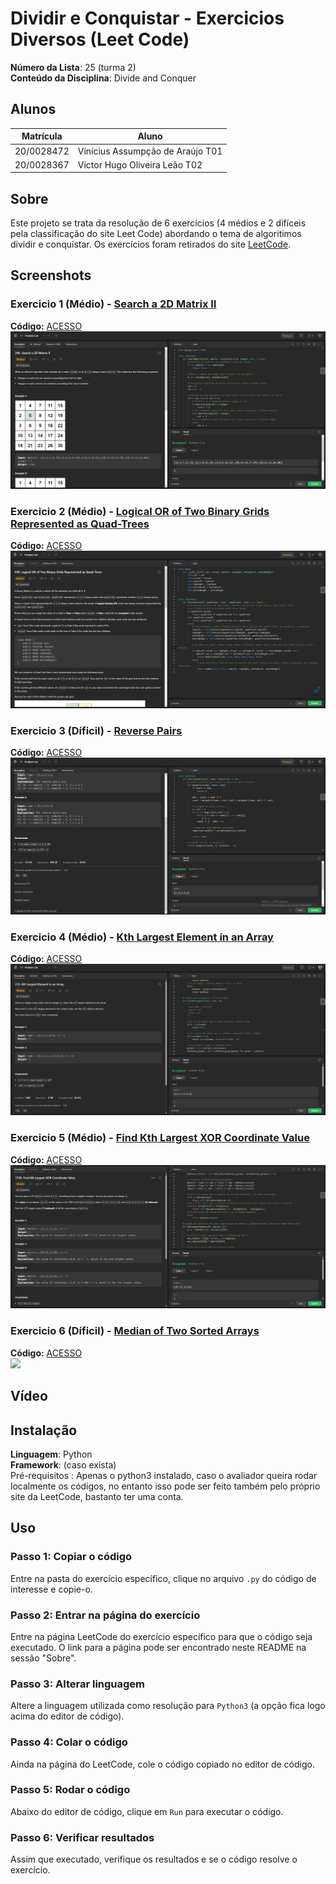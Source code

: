# Dividir e Conquistar - Exercicios Diversos (Leet Code)

**Número da Lista**: 25 (turma 2)<br>
**Conteúdo da Disciplina**: Divide and Conquer<br>

## Alunos
|Matrícula | Aluno |
| -- | -- |
| 20/0028472  |  Vinícius Assumpção de Araújo T01 |
| 20/0028367  |  Victor Hugo Oliveira Leão T02 |

## Sobre 
Este projeto se trata da resolução de 6 exercícios (4 médios e 2 difíceis pela classificação do site Leet Code) abordando o tema de algoritimos dividir e conquistar. Os exercícios foram retirados do site [LeetCode](https://leetcode.com).

## Screenshots

### Exercicio 1 (Médio) - [Search a 2D Matrix II](https://leetcode.com/problems/search-a-2d-matrix-ii/)
**Código:** [ACESSO](Search2DMatrix/Search2DMatrix.py)<br>
![Search a 2D Matrix II](assets/SearchMatrix.png)

### Exercicio 2 (Médio) - [Logical OR of Two Binary Grids Represented as Quad-Trees](https://leetcode.com/problems/logical-or-of-two-binary-grids-represented-as-quad-trees/)
**Código:** [ACESSO](LogicalQuad/Logical.py)<br>
![Logical OR of Two Binary Grids Represented as Quad-Trees](assets/Logical.png)

### Exercicio 3 (Díficil) - [Reverse Pairs](https://leetcode.com/problems/reverse-pairs/)
**Código:** [ACESSO](ReversePairs/Reverse.py)<br>
![Reverse Pairs](assets/Reverse.png)

### Exercicio 4 (Médio) - [Kth Largest Element in an Array](https://leetcode.com/problems/kth-largest-element-in-an-array/)
**Código:** [ACESSO](KthElement/KthElement.py)<br>
![Kth Largest Element in an Array](assets/kth-element-accepted.png)

### Exercicio 5 (Médio) - [Find Kth Largest XOR Coordinate Value](https://leetcode.com/problems/find-kth-largest-xor-coordinate-value/)
**Código:** [ACESSO](KthXOR/KthXOR.py)<br>
![Find Kth Largest XOR Coordinate Value](assets/kth-xor-value-accepted.png)

### Exercicio 6 (Díficil) - [Median of Two Sorted Arrays](https://leetcode.com/problems/median-of-two-sorted-arrays/)
**Código:** [ACESSO](MedianArrays/MedianArrays.py)<br>
![](assets/)

## Vídeo


## Instalação 
**Linguagem**: Python<br>
**Framework**: (caso exista)<br>
Pré-requisitos : Apenas o python3 instalado, caso o avaliador queira rodar localmente os códigos, no entanto isso pode ser feito também pelo próprio site da LeetCode, bastanto ter uma conta. 

## Uso 

### Passo 1: Copiar o código
Entre na pasta do exercício específico, clique no arquivo `.py` do código de interesse e copie-o.

### Passo 2: Entrar na página do exercício
Entre na página LeetCode do exercício específico para que o código seja executado. O link para a página pode ser encontrado neste README na sessão "Sobre".

### Passo 3: Alterar linguagem
Altere a linguagem utilizada como resolução para `Python3` (a opção fica logo acima do editor de código).

### Passo 4: Colar o código
Ainda na página do LeetCode, cole o código copiado no editor de código.

### Passo 5: Rodar o código
Abaixo do editor de código, clique em `Run` para executar o código.

### Passo 6: Verificar resultados
Assim que executado, verifique os resultados e se o código resolve o exercício.




